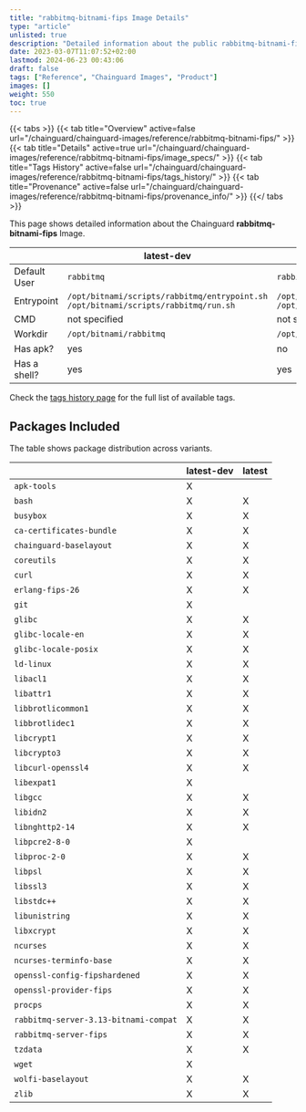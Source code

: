 ```yaml
---
title: "rabbitmq-bitnami-fips Image Details"
type: "article"
unlisted: true
description: "Detailed information about the public rabbitmq-bitnami-fips Chainguard Image."
date: 2023-03-07T11:07:52+02:00
lastmod: 2024-06-23 00:43:06
draft: false
tags: ["Reference", "Chainguard Images", "Product"]
images: []
weight: 550
toc: true
---
```


{{< tabs >}}
{{< tab title="Overview" active=false url="/chainguard/chainguard-images/reference/rabbitmq-bitnami-fips/" >}}
{{< tab title="Details" active=true url="/chainguard/chainguard-images/reference/rabbitmq-bitnami-fips/image_specs/" >}}
{{< tab title="Tags History" active=false url="/chainguard/chainguard-images/reference/rabbitmq-bitnami-fips/tags_history/" >}}
{{< tab title="Provenance" active=false url="/chainguard/chainguard-images/reference/rabbitmq-bitnami-fips/provenance_info/" >}}
{{</ tabs >}}

This page shows detailed information about the Chainguard **rabbitmq-bitnami-fips** Image.

|              | latest-dev                                                                         | latest                                                                             |
|--------------|------------------------------------------------------------------------------------|------------------------------------------------------------------------------------|
| Default User | `rabbitmq`                                                                         | `rabbitmq`                                                                         |
| Entrypoint   | `/opt/bitnami/scripts/rabbitmq/entrypoint.sh /opt/bitnami/scripts/rabbitmq/run.sh` | `/opt/bitnami/scripts/rabbitmq/entrypoint.sh /opt/bitnami/scripts/rabbitmq/run.sh` |
| CMD          | not specified                                                                      | not specified                                                                      |
| Workdir      | `/opt/bitnami/rabbitmq`                                                            | `/opt/bitnami/rabbitmq`                                                            |
| Has apk?     | yes                                                                                | no                                                                                 |
| Has a shell? | yes                                                                                | yes                                                                                |

Check the [tags history page](/chainguard/chainguard-images/reference/rabbitmq-bitnami-fips/tags_history/) for the full list of available tags.

## Packages Included
The table shows package distribution across variants.

|                                       | latest-dev | latest |
|---------------------------------------|------------|--------|
| `apk-tools`                           | X          |        |
| `bash`                                | X          | X      |
| `busybox`                             | X          | X      |
| `ca-certificates-bundle`              | X          | X      |
| `chainguard-baselayout`               | X          | X      |
| `coreutils`                           | X          | X      |
| `curl`                                | X          | X      |
| `erlang-fips-26`                      | X          | X      |
| `git`                                 | X          |        |
| `glibc`                               | X          | X      |
| `glibc-locale-en`                     | X          | X      |
| `glibc-locale-posix`                  | X          | X      |
| `ld-linux`                            | X          | X      |
| `libacl1`                             | X          | X      |
| `libattr1`                            | X          | X      |
| `libbrotlicommon1`                    | X          | X      |
| `libbrotlidec1`                       | X          | X      |
| `libcrypt1`                           | X          | X      |
| `libcrypto3`                          | X          | X      |
| `libcurl-openssl4`                    | X          | X      |
| `libexpat1`                           | X          |        |
| `libgcc`                              | X          | X      |
| `libidn2`                             | X          | X      |
| `libnghttp2-14`                       | X          | X      |
| `libpcre2-8-0`                        | X          |        |
| `libproc-2-0`                         | X          | X      |
| `libpsl`                              | X          | X      |
| `libssl3`                             | X          | X      |
| `libstdc++`                           | X          | X      |
| `libunistring`                        | X          | X      |
| `libxcrypt`                           | X          | X      |
| `ncurses`                             | X          | X      |
| `ncurses-terminfo-base`               | X          | X      |
| `openssl-config-fipshardened`         | X          | X      |
| `openssl-provider-fips`               | X          | X      |
| `procps`                              | X          | X      |
| `rabbitmq-server-3.13-bitnami-compat` | X          | X      |
| `rabbitmq-server-fips`                | X          | X      |
| `tzdata`                              | X          | X      |
| `wget`                                | X          |        |
| `wolfi-baselayout`                    | X          | X      |
| `zlib`                                | X          | X      |

